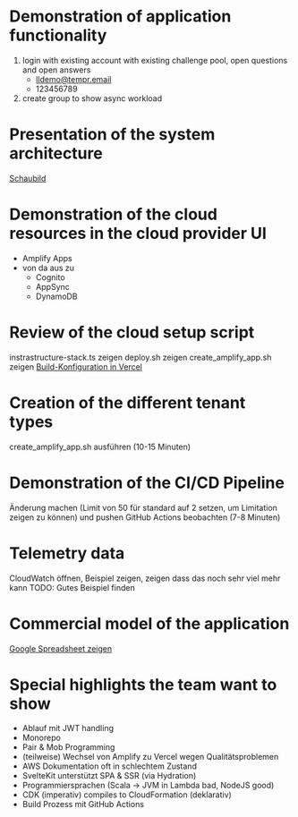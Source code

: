 # Demonstration of application functionality
1. login with existing account with existing challenge pool, open questions and open answers
   - lldemo@tempr.email
   - 123456789
2. create group to show async workload

# Presentation of the system architecture
[Schaubild](https://app.diagrams.net/#G1YkT9ysZctfkS0ghIzVGWcQuxlOMpDJRh)

# Demonstration of the cloud resources in the cloud provider UI
- Amplify Apps
- von da aus zu
  - Cognito
  - AppSync
  - DynamoDB

# Review of the cloud setup script
instrastructure-stack.ts zeigen
deploy.sh zeigen
create_amplify_app.sh zeigen
[Build-Konfiguration in Vercel](https://vercel.com/lightbulb-learning/lightbulb-learning-cad/settings/general)

# Creation of the different tenant types
create_amplify_app.sh ausführen (10-15 Minuten)

# Demonstration of the CI/CD Pipeline
Änderung machen (Limit von 50 für standard auf 2 setzen, um Limitation zeigen zu können) und pushen
GitHub Actions beobachten (7-8 Minuten)

# Telemetry data
CloudWatch öffnen, Beispiel zeigen, zeigen dass das noch sehr viel mehr kann
TODO: Gutes Beispiel finden

# Commercial model of the application
[Google Spreadsheet zeigen](https://docs.google.com/spreadsheets/d/1TFKLW81obnl-8ExXepsOn40TfKWki4uK3HHkYUYxock/edit?usp=sharing)

# Special highlights the team want to show
- Ablauf mit JWT handling
- Monorepo
- Pair & Mob Programming
- (teilweise) Wechsel von Amplify zu Vercel wegen Qualitätsproblemen
- AWS Dokumentation oft in schlechtem Zustand
- SvelteKit unterstützt SPA & SSR (via Hydration)
- Programmiersprachen (Scala -> JVM in Lambda bad, NodeJS good)
- CDK (imperativ) compiles to CloudFormation (deklarativ)
- Build Prozess mit GitHub Actions